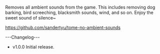 Removes all ambient sounds from the game. This includes removing dog barking, bird screeching, blacksmith sounds, wind, and so on. Enjoy the sweet sound of silence~

https://github.com/sandertyu/tome-no-ambient-sounds

---Changelog---
- v1.0.0 Initial release.

